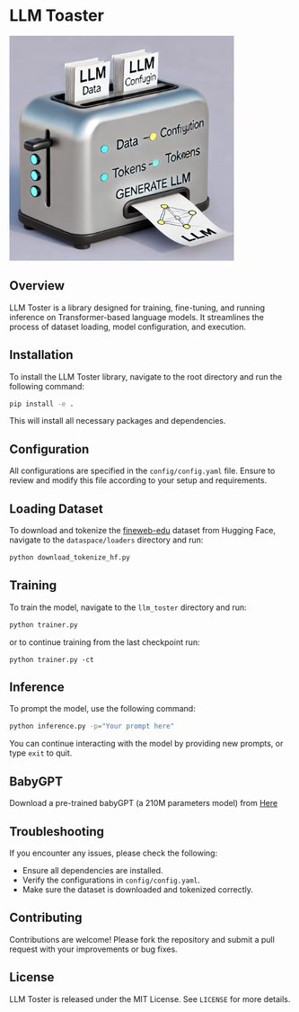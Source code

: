 # LLM Toaster

<img style="max-width:400px" src="assets/images/llmtoster.jpg" alt="LLM Toster Logo">

## Overview
LLM Toster is a library designed for training, fine-tuning, and running inference on Transformer-based language models. It streamlines the process of dataset loading, model configuration, and execution.

## Installation
To install the LLM Toster library, navigate to the root directory and run the following command:
```bash
pip install -e .
```
This will install all necessary packages and dependencies.

## Configuration
All configurations are specified in the `config/config.yaml` file. Ensure to review and modify this file according to your setup and requirements.

## Loading Dataset
To download and tokenize the [fineweb-edu](https://huggingface.co/datasets/HuggingFaceFW/fineweb-edu) dataset from Hugging Face, navigate to the `dataspace/loaders` directory and run:
```bash
python download_tokenize_hf.py
```

## Training
To train the model, navigate to the `llm_toster` directory and run:
```bash
python trainer.py
```
or to continue training from the last checkpoint run: 
```
python trainer.py -ct
```

## Inference
To prompt the model, use the following command:
```bash
python inference.py -p="Your prompt here"
```
You can continue interacting with the model by providing new prompts, or type `exit` to quit.

## BabyGPT
Download a pre-trained babyGPT (a 210M parameters model) from [Here](https://drive.google.com/drive/folders/140u7ScsKUuTnj103B9vTY6YbhU_GOykH?usp=sharing)

## Troubleshooting
If you encounter any issues, please check the following:
- Ensure all dependencies are installed.
- Verify the configurations in `config/config.yaml`.
- Make sure the dataset is downloaded and tokenized correctly.

## Contributing
Contributions are welcome! Please fork the repository and submit a pull request with your improvements or bug fixes.

## License
LLM Toster is released under the MIT License. See `LICENSE` for more details.
